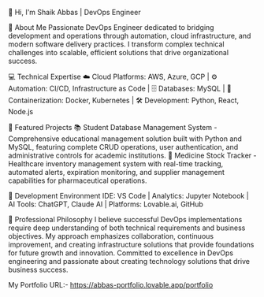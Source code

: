 👋 Hi, I'm Shaik Abbas | DevOps Engineer

🚀 About Me Passionate DevOps Engineer dedicated to bridging development and operations through automation, cloud infrastructure, and modern software delivery practices. I transform complex technical challenges into scalable, efficient solutions that drive organizational success.

💻 Technical Expertise ☁️ Cloud Platforms: AWS, Azure, GCP | ⚙️ Automation: CI/CD, Infrastructure as Code | 🗄️ Databases: MySQL | 🐳 Containerization: Docker, Kubernetes | 🛠️ Development: Python, React, Node.js

🎯 Featured Projects 📚 Student Database Management System - Comprehensive educational management solution built with Python and MySQL, featuring complete CRUD operations, user authentication, and administrative controls for academic institutions. 💊 Medicine Stock Tracker - Healthcare inventory management system with real-time tracking, automated alerts, expiration monitoring, and supplier management capabilities for pharmaceutical operations.

🔧 Development Environment IDE: VS Code | Analytics: Jupyter Notebook | AI Tools: ChatGPT, Claude AI | Platforms: Lovable.ai, GitHub

🌟 Professional Philosophy I believe successful DevOps implementations require deep understanding of both technical requirements and business objectives. My approach emphasizes collaboration, continuous improvement, and creating infrastructure solutions that provide foundations for future growth and innovation. Committed to excellence in DevOps engineering and passionate about creating technology solutions that drive business success.

My Portfolio URL:- https://abbas-portfolio.lovable.app/portfolio
